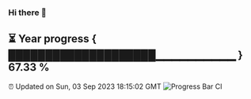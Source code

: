 ### Hi there 👋
⏳ Year progress { ████████████████████▁▁▁▁▁▁▁▁▁▁ } 67.33 %
---
⏰ Updated on Sun, 03 Sep 2023 18:15:02 GMT
![Progress Bar CI](https://github.com/liununu/liununu/workflows/Progress%20Bar%20CI/badge.svg)
